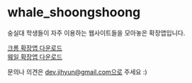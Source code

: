 # whale_shoongshoong
숭실대 학생들이 자주 이용하는 웹사이트들을 모아놓은 확장앱입니다.

[크롬 확장앱 다운로드](https://chrome.google.com/webstore/detail/%EC%8A%9D%EC%8A%9D/gflmlckacagmbfdaikfcaecmbeekifob?hl=ko&authuser=1)  
[웨일 확장앱 다운로드](https://store.whale.naver.com/detail/pdlpbfbdnnnbmocdblljgmggdmahihnd)

문의나 의견은 dev.jihyun@gmail.com으로 주세요 :)

